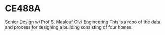 # CE488A
Senior Design w/ Prof S. Maalouf Civil Engineering
This is a repo of the data and process for designing a building consisting of four homes.
